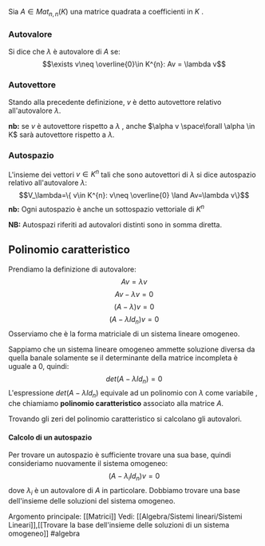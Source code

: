 Sia $A\in Mat_{n,n}(K)$ una matrice quadrata a coefficienti in $K$ .

### Autovalore 
Si dice che $\lambda$ è autovalore di $A$ se:$$\exists v\neq \overline{0}\in K^{n}: Av = \lambda v$$
### Autovettore
Stando alla precedente definizione, $v$ è detto autovettore relativo all'autovalore $\lambda$.

**nb:** se $v$ è autovettore rispetto a $\lambda$ , anche $\alpha v \space\forall \alpha \in K$ sarà autovettore rispetto a $\lambda$.

### Autospazio
L'insieme dei vettori $v\in K^{n}$ tali che sono autovettori di $\lambda$ si dice autospazio relativo all'autovalore $\lambda$:$$V_\lambda=\{ v\in K^{n}: v\neq \overline{0} \land Av=\lambda v\}$$
**nb:** Ogni autospazio è anche un sottospazio vettoriale di $K^{n}$ 

**NB:** Autospazi riferiti ad autovalori distinti sono in somma diretta.


## Polinomio caratteristico

Prendiamo la definizione di autovalore:$$Av=\lambda v$$
$$Av-\lambda v = 0$$
$$(A-\lambda)v=0$$
$$(A-\lambda Id_{n})v=0$$
Osserviamo che è la forma matriciale di un sistema lineare omogeneo.

Sappiamo che un sistema lineare omogeneo ammette soluzione diversa da quella banale solamente se il determinante della matrice incompleta è uguale a 0, quindi:$$det(A-\lambda Id_{n})=0$$
L'espressione $det(A-\lambda Id_{n})$ equivale ad un polinomio con $\lambda$ come variabile , che chiamiamo **polinomio caratteristico** associato alla matrice $A$.

Trovando gli zeri del polinomio caratteristico  si calcolano gli autovalori.

#### Calcolo di un autospazio
Per trovare un autospazio è sufficiente trovare una sua base, quindi consideriamo nuovamente il sistema omogeneo:$$(A-\lambda_{i} Id_{n})v=0$$
dove $\lambda_{i}$ è un autovalore di $A$ in particolare.
Dobbiamo trovare una base dell'insieme delle soluzioni del sistema omogeneo.



Argomento principale: [[Matrici]]
Vedi: [[Algebra/Sistemi lineari/Sistemi Lineari]],[[Trovare la base dell'insieme delle soluzioni di un sistema omogeneo]]
#algebra 